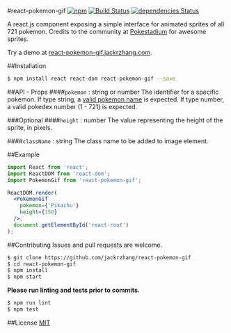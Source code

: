 #react-pokemon-gif
[![npm](https://img.shields.io/npm/v/react-pokemon-gif.svg)](https://www.npmjs.com/package/react-pokemon-gif)
[![Build Status](https://travis-ci.org/jackrzhang/react-pokemon-gif.svg?branch=master)](https://travis-ci.org/jackrzhang/react-pokemon-gif)
[![dependencies Status](https://david-dm.org/jackrzhang/react-pokemon-gif/status.svg)](https://david-dm.org/jackrzhang/react-pokemon-gif)

A react.js component exposing a simple interface for animated sprites of all 721 pokemon.
Credits to the community at [Pokestadium](http://www.pokestadium.com/tools/sprites) for awesome sprites.

Try a demo at [react-pokemon-gif.jackrzhang.com](http://react-pokemon-gif.jackrzhang.com).

##Installation
```sh
$ npm install react react-dom react-pokemon-gif --save
```

##API - Props
####`pokemon` : string or number
The identifier for a specific pokemon. If type string, a [valid pokemon name](http://www.pokemon.com/us/pokedex/) is expected. If type number, a valid pokedex number (1 - 721) is expected.

###Optional
####`height` : number
The value representing the height of the sprite, in pixels.

####`className` : string
The class name to be added to image element.

##Example
```jsx
import React from 'react';
import ReactDOM from 'react-dom';
import PokemonGif from 'react-pokemon-gif';

ReactDOM.render(
  <PokemonGif 
    pokemon={'Pikachu'}
    height={150}
  />,
  document.getElementById('react-root')
);

```

##Contributing
Issues and pull requests are welcome.
```sh
$ git clone https://github.com/jackrzhang/react-pokemon-gif
$ cd react-pokemon-gif
$ npm install
$ npm start
```

**Please run linting and tests prior to commits.**
```sh
$ npm run lint
$ npm test
```

##License
[MIT](https://github.com/jackrzhang/react-pokemon-gif/blob/master/LICENSE)
